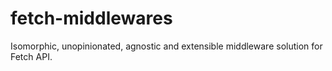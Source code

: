 # fetch-middlewares
Isomorphic, unopinionated, agnostic and extensible middleware solution for Fetch API.
